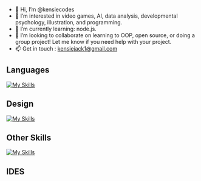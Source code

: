 - 👋 Hi, I’m @kensiecodes
- 👀 I’m interested in video games, AI, data analysis, developmental psychology, illustration, and programming.
- 🌱 I’m currently learning: node.js.
- 💞️ I’m looking to collaborate on learning to OOP, open source, or doing a group project! Let me know if you need help with your project.
- 📫 Get in touch : kensiejack1@gmail.com

## Languages

[![My Skills](https://skillicons.dev/icons?i=javascript,java,c,kotlin,nodejs,&theme=light)](https://skillicons.dev)

## Design

[![My Skills](https://skillicons.dev/icons?i=css,html,figma,ps&theme=light)](https://skillicons.dev)

## Other Skills

[![My Skills](https://skillicons.dev/icons?i=bash,discord,git,github,linux,netlify,postman,eclipse,vscode&theme=light)](https://skillicons.dev)

## IDES


<!---
kensiecodes/kensiecodes is a ✨ special ✨ repository because its `README.md` (this file) appears on your GitHub profile.
You can click the Preview link to take a look at your changes.
--->
